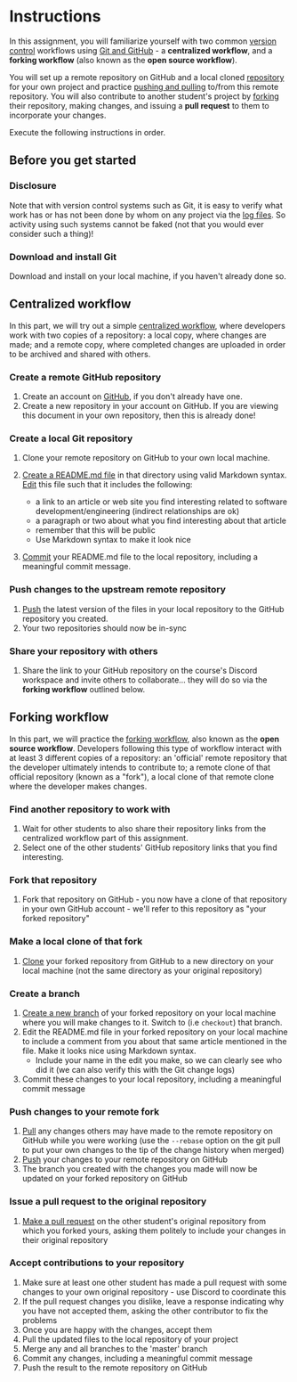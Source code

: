 # Instructions

In this assignment, you will familiarize yourself with two common [version control](https://knowledge.kitchen/Version_control) workflows using [Git and GitHub](Version_control_with_Git_and_GitHub) - a **centralized workflow**, and a **forking workflow** (also known as the **open source workflow**).

You will set up a remote repository on GitHub and a local cloned [repository](https://knowledge.kitchen/Version_control#Repository) for your own project and practice [pushing and pulling](https://knowledge.kitchen/Version_control_with_Git_and_GitHub#Pushing_and_pulling) to/from this remote repository. You will also contribute to another student's project by [forking](https://knowledge.kitchen/Version_control_with_Git_and_GitHub#Fork) their repository, making changes, and issuing a **pull request** to them to incorporate your changes.

Execute the following instructions in order.

## Before you get started

### Disclosure

Note that with version control systems such as Git, it is easy to verify what work has or has not been done by whom on any project via the [log files](https://knowledge.kitchen/Version_control_with_Git_and_GitHub#Viewing_logs). So activity using such systems cannot be faked (not that you would ever consider such a thing)!

### Download and install Git

Download and install on your local machine, if you haven't already done so.

## Centralized workflow

In this part, we will try out a simple [centralized workflow](https://www.atlassian.com/git/tutorials/comparing-workflows#centralized-workflow), where developers work with two copies of a repository: a local copy, where changes are made; and a remote copy, where completed changes are uploaded in order to be archived and shared with others.

### Create a remote GitHub repository

1.  Create an account on [GitHub](https://github.com), if you don't already have one.
2.  Create a new repository in your account on GitHub. If you are viewing this document in your own repository, then this is already done!

### Create a local Git repository

1.  Clone your remote repository on GitHub to your own local machine.

2.  [Create a README.md file](https://knowledge.kitchen/Version_control_with_Git_and_GitHub#Create_a_new_file) in that directory using valid Markdown syntax.
    [Edit](https://knowledge.kitchen/Basic_computer_concepts#Creating_and_editing_files) this file such that it includes the following:
    - a link to an article or web site you find interesting related to software development/engineering (indirect relationships are ok)
    - a paragraph or two about what you find interesting about that article
    - remember that this will be public
    - Use Markdown syntax to make it look nice
3.  [Commit](https://knowledge.kitchen/Version_control_with_Git_and_GitHub#Commit_changes_to_the_repository) your README.md file to the local repository, including a meaningful commit message.

### Push changes to the upstream remote repository

1.  [Push](https://knowledge.kitchen/Version_control_with_Git_and_GitHub#Push_to_the_remote_repository) the latest version of the files in your local repository to the GitHub repository you created.
2.  Your two repositories should now be in-sync

### Share your repository with others

1.  Share the link to your GitHub repository on the course's Discord workspace and invite others to collaborate... they will do so via the **forking workflow** outlined below.

## Forking workflow

In this part, we will practice the [forking workflow](https://www.atlassian.com/git/tutorials/comparing-workflows/forking-workflow), also known as the **open source workflow**. Developers following this type of workflow interact with at least 3 different copies of a repository: an 'official' remote repository that the developer ultimately intends to contribute to; a remote clone of that official repository (known as a "fork"), a local clone of that remote clone where the developer makes changes.

### Find another repository to work with

1.  Wait for other students to also share their repository links from the centralized workflow part of this assignment.
2.  Select one of the other students' GitHub repository links that you find interesting.

### Fork that repository

1.  Fork that repository on GitHub - you now have a clone of that repository in your own GitHub account - we'll refer to this repository as "your forked repository"

### Make a local clone of that fork

1.  [Clone](https://knowledge.kitchen/Version_control_with_Git_and_GitHub#Clone) your forked repository from GitHub to a new directory on your local machine (not the same directory as your original repository)

### Create a branch

1.  [Create a new branch](https://knowledge.kitchen/Version_control_with_Git_and_GitHub#Branch) of your forked repository on your local machine where you will make changes to it. Switch to (i.e `checkout`) that branch.
2.  Edit the README.md file in your forked repository on your local machine to include a comment from you about that same article mentioned in the file. Make it looks nice using Markdown syntax.
    - Include your name in the edit you make, so we can clearly see who did it (we can also verify this with the Git change logs)
3.  Commit these changes to your local repository, including a meaningful commit message

### Push changes to your remote fork

1.  [Pull](https://knowledge.kitchen/Version_control_with_Git_and_GitHub#Pushing_and_pulling) any changes others may have made to the remote repository on GitHub while you were working (use the `--rebase` option on the git pull to put your own changes to the tip of the change history when merged)
2.  [Push](https://knowledge.kitchen/Version_control_with_Git_and_GitHub#Pushing_and_pulling) your changes to your remote repository on GitHub
3.  The branch you created with the changes you made will now be updated on your forked repository on GitHub

### Issue a pull request to the original repository

1.  [Make a pull request](https://help.github.com/articles/creating-a-pull-request/) on the other student's original repository from which you forked yours, asking them politely to include your changes in their original repository

### Accept contributions to your repository

1.  Make sure at least one other student has made a pull request with some changes to your own original repository - use Discord to coordinate this
2.  If the pull request changes you dislike, leave a response indicating why you have not accepted them, asking the other contributor to fix the problems
3.  Once you are happy with the changes, accept them
4.  Pull the updated files to the local repository of your project
5.  Merge any and all branches to the 'master' branch
6.  Commit any changes, including a meaningful commit message
7.  Push the result to the remote repository on GitHub
